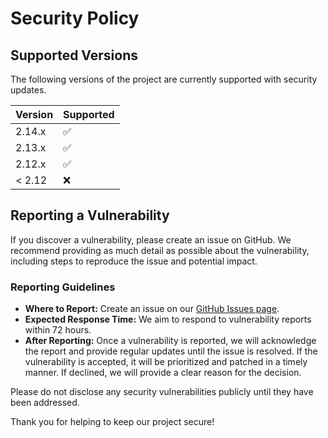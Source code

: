 # Security Policy

## Supported Versions

The following versions of the project are currently supported with security updates.

| Version | Supported          |
| ------- | ------------------ |
| 2.14.x  | :white_check_mark: |
| 2.13.x  | :white_check_mark: |
| 2.12.x  | :white_check_mark: |
| < 2.12  | :x:                |

## Reporting a Vulnerability

If you discover a vulnerability, please create an issue on GitHub. We recommend providing as much detail as possible about the vulnerability, including steps to reproduce the issue and potential impact.

### Reporting Guidelines

- **Where to Report:** Create an issue on our [GitHub Issues page](https://github.com/alirezanet/Gridify/issues).
- **Expected Response Time:** We aim to respond to vulnerability reports within 72 hours.
- **After Reporting:** Once a vulnerability is reported, we will acknowledge the report and provide regular updates until the issue is resolved. If the vulnerability is accepted, it will be prioritized and patched in a timely manner. If declined, we will provide a clear reason for the decision.

Please do not disclose any security vulnerabilities publicly until they have been addressed.

Thank you for helping to keep our project secure!
